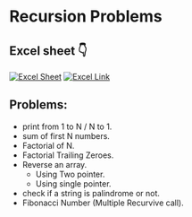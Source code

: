 # Recursion Problems

## Excel sheet 👇 
[![Excel Sheet](https://img.icons8.com/color/48/000000/ms-excel.png)](https://1drv.ms/x/c/d503fb3325128f00/EaT_c-NRD7dIhK3P6FEydPcBvAX-1hQKO4X5g1BYhTyVUg?e=h8Txb5)
[![Excel Link](https://img.shields.io/badge/Open%20Excel%20Sheet-217346?style=for-the-badge&logo=microsoft-excel&logoColor=white)](https://1drv.ms/x/c/d503fb3325128f00/EaT_c-NRD7dIhK3P6FEydPcBvAX-1hQKO4X5g1BYhTyVUg?e=h8Txb5)

## Problems:
- print from 1 to N / N to 1.
- sum of first N numbers.
- Factorial of N.
- Factorial Trailing Zeroes.
- Reverse an array.
    - Using Two pointer.
    - Using single pointer.
- check if a string is palindrome or not.
- Fibonacci Number (Multiple Recurvive call).
